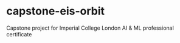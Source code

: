 # capstone-eis-orbit
Capstone project for Imperial College London AI &amp; ML professional certificate
